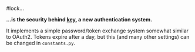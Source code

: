 #lock...

**...is the security behind [key](https://github.com/bedekelly/key), a new authentication system.**

It implements a simple password/token exchange system somewhat similar to OAuth2. Tokens expire after a day, but this (and many other settings) can be changed in `constants.py`.
